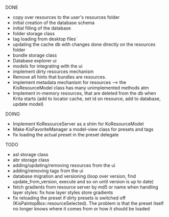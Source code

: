 DONE

 * copy over resources to the user's resources folder
 * initial creation of the database schema
 * initial filling of the database
 * folder storage class
 * tag loading from desktop files`
 * updating the cache db with changes done directly on the resources folder
 * bundle storage class
 * Database explorer ui
 * models for integrating with the ui
 * implement dirty resources mechanism
 * Remove all hints that bundles are resources.
 * implement metadata mechanism for resources --> the KisResourceModel class has many unimplemented methods atm
 * Implement in-memory resources, that are deleted from the db when Krita starts (add to locator cache, set id on resource, add to database, update model)

DOING

 * Implement KoResourceServer as a shim for KoResourceModel
 * Make KisFavoriteManager a model-view class for presets and tags
 * fix loading the actual preset in the preset delegate

TODO

 * asl storage class
 * abr storage class
 * adding/updating/removing resources from the ui
 * adding/removing tags from the ui
 * database migration and versioning (loop over version, find update_from_version, execute and so on until version is up to date)
 * fetch gradients from resource server by md5 or name when handling layer styles: fix how layer styles store gradients
 * fix reloading the preset if dirty presets is switched off (KisPaintopBox::resourceSelected). The problem is that the preset itself no longer knows where it comes from or how it should be loaded
